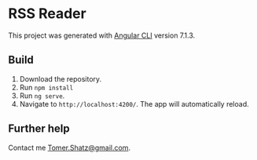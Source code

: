 # RSS Reader

This project was generated with [Angular CLI](https://github.com/angular/angular-cli) version 7.1.3.

## Build

1. Download the repository.
2. Run `npm install` 
3. Run `ng serve`.
4. Navigate to `http://localhost:4200/`. The app will automatically reload.

## Further help

Contact me Tomer.Shatz@gmail.com.

